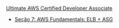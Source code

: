 [Ultimate AWS Certified Developer Associate](https://www.udemy.com/course/aws-certified-developer-associate-dva-c01/)

- [Seção 7: AWS Fundamentals: ELB + ASG](https://www.notion.so/rafaelclaumann/Se-o-7-AWS-Fundamentals-ELB-ASG-85cff30f0b624b18b997dff7a6510551?pvs=4)

